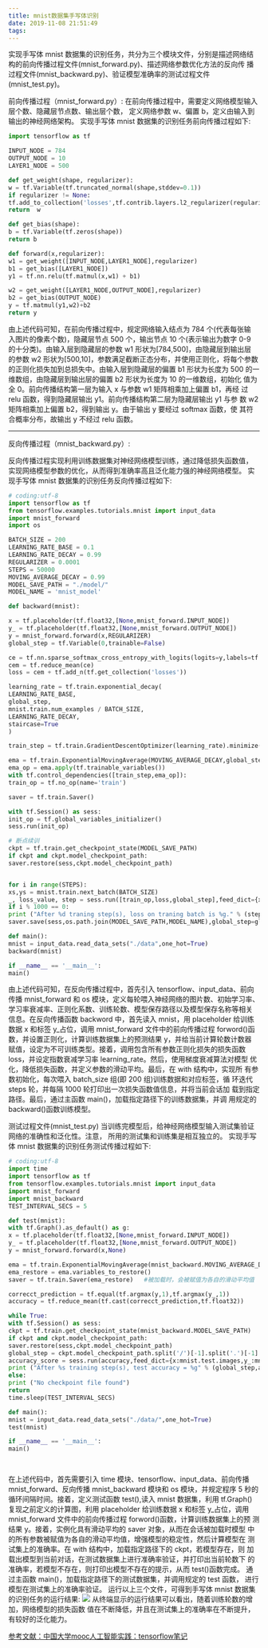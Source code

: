 ```yaml
---
title: mnist数据集手写体识别
date: 2019-11-08 21:51:49
tags:
---
```


实现手写体 mnist 数据集的识别任务，共分为三个模块文件，分别是描述网络结
构的前向传播过程文件(mnist_forward.py)、描述网络参数优化方法的反向传 播过程文件(mnist_backward.py)、验证模型准确率的测试过程文件 (mnist_test.py)。


前向传播过程（mnist_forward.py）:
在前向传播过程中，需要定义网络模型输入层个数、隐藏层节点数、输出层个数， 定义网络参数 w、偏置 b，定义由输入到输出的神经网络架构。
实现手写体 mnist 数据集的识别任务前向传播过程如下:
```python
import tensorflow as tf

INPUT_NODE = 784
OUTPUT_NODE = 10
LAYER1_NODE = 500

def get_weight(shape, regularizer):
w = tf.Variable(tf.truncated_normal(shape,stddev=0.1))
if regularizer != None:
tf.add_to_collection('losses',tf.contrib.layers.l2_regularizer(regularizer)(w))
return  w

def get_bias(shape):
b = tf.Variable(tf.zeros(shape))
return b

def forward(x,regularizer):
w1 = get_weight([INPUT_NODE,LAYER1_NODE],regularizer)
b1 = get_bias([LAYER1_NODE])
y1 = tf.nn.relu(tf.matmul(x,w1) + b1)

w2 = get_weight([LAYER1_NODE,OUTPUT_NODE],regularizer)
b2 = get_bias(OUTPUT_NODE)
y = tf.matmul(y1,w2)+b2
return y
```
由上述代码可知，在前向传播过程中，规定网络输入结点为 784 个(代表每张输 入图片的像素个数)，隐藏层节点 500 个，输出节点 10 个(表示输出为数字 0-9 的十分类)。由输入层到隐藏层的参数 w1 形状为[784,500]，由隐藏层到输出层 的参数 w2 形状为[500,10]，参数满足截断正态分布，并使用正则化，将每个参数的正则化损失加到总损失中。由输入层到隐藏层的偏置 b1 形状为长度为 500 的一维数组，由隐藏层到输出层的偏置 b2 形状为长度为 10 的一维数组，初始化 值为全 0。前向传播结构第一层为输入 x 与参数 w1 矩阵相乘加上偏置 b1，再经 过 relu 函数，得到隐藏层输出 y1。前向传播结构第二层为隐藏层输出 y1 与参 数 w2 矩阵相乘加上偏置 b2，得到输出 y。由于输出 y 要经过 softmax 函数，使 其符合概率分布，故输出 y 不经过 relu 函数。


* * *


反向传播过程（mnist_backward.py）:

反向传播过程实现利用训练数据集对神经网络模型训练，通过降低损失函数值， 实现网络模型参数的优化，从而得到准确率高且泛化能力强的神经网络模型。 实现手写体 mnist 数据集的识别任务反向传播过程如下:

```python
# coding:utf-8
import tensorflow as tf
from tensorflow.examples.tutorials.mnist import input_data
import mnist_forward
import os

BATCH_SIZE = 200
LEARNING_RATE_BASE = 0.1
LEARNING_RATE_DECAY = 0.99
REGULARIZER = 0.0001
STEPS = 50000
MOVING_AVERAGE_DECAY = 0.99
MODEL_SAVE_PATH = "./model/"
MODEL_NAME = 'mnist_model'

def backward(mnist):

x = tf.placeholder(tf.float32,[None,mnist_forward.INPUT_NODE])
y_ = tf.placeholder(tf.float32,[None,mnist_forward.OUTPUT_NODE])
y = mnist_forward.forward(x,REGULARIZER)
global_step = tf.Variable(0,trainable=False)

ce = tf.nn.sparse_softmax_cross_entropy_with_logits(logits=y,labels=tf.argmax(y_,1))
cem = tf.reduce_mean(ce)
loss = cem + tf.add_n(tf.get_collection('losses'))

learning_rate = tf.train.exponential_decay(
LEARNING_RATE_BASE,
global_step,
mnist.train.num_examples / BATCH_SIZE,
LEARNING_RATE_DECAY,
staircase=True
)

train_step = tf.train.GradientDescentOptimizer(learning_rate).minimize(loss,global_step=global_step)

ema = tf.train.ExponentialMovingAverage(MOVING_AVERAGE_DECAY,global_step)
ema_op = ema.apply(tf.trainable_variables())
with tf.control_dependencies([train_step,ema_op]):
train_op = tf.no_op(name='train')

saver = tf.train.Saver()

with tf.Session() as sess:
init_op = tf.global_variables_initializer()
sess.run(init_op)

# 断点续训
ckpt = tf.train.get_checkpoint_state(MODEL_SAVE_PATH)
if ckpt and ckpt.model_checkpoint_path:
saver.restore(sess,ckpt.model_checkpoint_path)


for i in range(STEPS):
xs,ys = mnist.train.next_batch(BATCH_SIZE)
_, loss_value, step = sess.run([train_op,loss,global_step],feed_dict={x:xs,y_:ys})
if i % 1000 == 0:
print ("After %d traning step(s), loss on traning batch is %g." % (step,loss_value))
saver.save(sess,os.path.join(MODEL_SAVE_PATH,MODEL_NAME),global_step=global_step)

def main():
mnist = input_data.read_data_sets("./data",one_hot=True)
backward(mnist)

if __name__ == '__main__':
main()


```
由上述代码可知，在反向传播过程中，首先引入 tensorflow、input_data、前向 传播 mnist_forward 和 os 模块，定义每轮喂入神经网络的图片数、初始学习率、 学习率衰减率、正则化系数、训练轮数、模型保存路径以及模型保存名称等相关 信息。在反向传播函数 backword 中，首先读入 mnist，用 placeholder 给训练 数据 x 和标签 y_占位，调用 mnist_forward 文件中的前向传播过程 forword()函 数，并设置正则化，计算训练数据集上的预测结果 y，并给当前计算轮数计数器 赋值，设定为不可训练类型。接着，调用包含所有参数正则化损失的损失函数 loss，并设定指数衰减学习率 learning_rate。然后，使用梯度衰减算法对模型 优化，降低损失函数，并定义参数的滑动平均。最后，在 with 结构中，实现所 有参数初始化，每次喂入 batch_size 组(即 200 组)训练数据和对应标签，循 环迭代 steps 轮，并每隔 1000 轮打印出一次损失函数值信息，并将当前会话加 载到指定路径。最后，通过主函数 main()，加载指定路径下的训练数据集，并调 用规定的 backward()函数训练模型。

测试过程文件(mnist_test.py)
当训练完模型后，给神经网络模型输入测试集验证网络的准确性和泛化性。注意， 所用的测试集和训练集是相互独立的。
实现手写体 mnist 数据集的识别任务测试传播过程如下:
```python
# coding:utf-8
import time
import tensorflow as tf
from tensorflow.examples.tutorials.mnist import input_data
import mnist_forward
import mnist_backward
TEST_INTERVAL_SECS = 5

def test(mnist):
with tf.Graph().as_default() as g:
x = tf.placeholder(tf.float32,[None,mnist_forward.INPUT_NODE])
y_ = tf.placeholder(tf.float32,[None,mnist_forward.OUTPUT_NODE])
y = mnist_forward.forward(x,None)

ema = tf.train.ExponentialMovingAverage(mnist_backward.MOVING_AVERAGE_DECAY)
ema_restore = ema.variables_to_restore()
saver = tf.train.Saver(ema_restore)   #被加载时，会被赋值为各自的滑动平均值

correcct_prediction = tf.equal(tf.argmax(y,1),tf.argmax(y_,1))
accuracy = tf.reduce_mean(tf.cast(correcct_prediction,tf.float32))

while True:
with tf.Session() as sess:
ckpt = tf.train.get_checkpoint_state(mnist_backward.MODEL_SAVE_PATH)
if ckpt and ckpt.model_checkpoint_path:
saver.restore(sess,ckpt.model_checkpoint_path)
global_step = ckpt.model_checkpoint_path.split('/')[-1].split('.')[-1]
accuracy_score = sess.run(accuracy,feed_dict={x:mnist.test.images,y_:mnist.test.labels})
print ("After %s training step(s), test accuracy = %g" % (global_step,accuracy_score))
else:
print ("No checkpoint file found")
return
time.sleep(TEST_INTERVAL_SECS)

def main():
mnist = input_data.read_data_sets("./data/",one_hot=True)
test(mnist)

if __name__ == '__main__':
main()




```
在上述代码中，首先需要引入 time 模块、tensorflow、input_data、前向传播 mnist_forward、反向传播 mnist_backward 模块和 os 模块，并规定程序 5 秒的 循环间隔时间。接着，定义测试函数 test(),读入 mnist 数据集，利用 tf.Graph() 复现之前定义的计算图，利用 placeholder 给训练数据 x 和标签 y_占位，调用 mnist_forward 文件中的前向传播过程 forword()函数，计算训练数据集上的预 测结果 y。接着，实例化具有滑动平均的 saver 对象，从而在会话被加载时模型 中的所有参数被赋值为各自的滑动平均值，增强模型的稳定性，然后计算模型在 测试集上的准确率。在 with 结构中，加载指定路径下的 ckpt，若模型存在，则 加载出模型到当前对话，在测试数据集上进行准确率验证，并打印出当前轮数下 的准确率，若模型不存在，则打印出模型不存在的提示，从而 test()函数完成。 通过主函数 main()，加载指定路径下的测试数据集，并调用规定的 test 函数， 进行模型在测试集上的准确率验证。
运行以上三个文件，可得到手写体 mnist 数据集的识别任务的运行结果:
![](1.png)
从终端显示的运行结果可以看出，随着训练轮数的增加，网络模型的损失函数
值在不断降低，并且在测试集上的准确率在不断提升，有较好的泛化能力。

[参考文献：中国大学mooc人工智能实践：tensorflow笔记](https://www.icourse163.org/course/PKU-1002536002)
